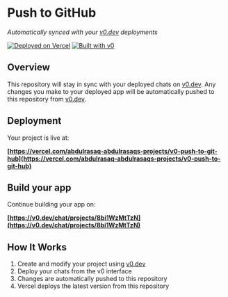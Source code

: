 # Push to GitHub

*Automatically synced with your [v0.dev](https://v0.dev) deployments*

[![Deployed on Vercel](https://img.shields.io/badge/Deployed%20on-Vercel-black?style=for-the-badge&logo=vercel)](https://vercel.com/abdulrasaq-abdulrasaqs-projects/v0-push-to-git-hub)
[![Built with v0](https://img.shields.io/badge/Built%20with-v0.dev-black?style=for-the-badge)](https://v0.dev/chat/projects/8bi1WzMtTzN)

## Overview

This repository will stay in sync with your deployed chats on [v0.dev](https://v0.dev).
Any changes you make to your deployed app will be automatically pushed to this repository from [v0.dev](https://v0.dev).

## Deployment

Your project is live at:

**[https://vercel.com/abdulrasaq-abdulrasaqs-projects/v0-push-to-git-hub](https://vercel.com/abdulrasaq-abdulrasaqs-projects/v0-push-to-git-hub)**

## Build your app

Continue building your app on:

**[https://v0.dev/chat/projects/8bi1WzMtTzN](https://v0.dev/chat/projects/8bi1WzMtTzN)**

## How It Works

1. Create and modify your project using [v0.dev](https://v0.dev)
2. Deploy your chats from the v0 interface
3. Changes are automatically pushed to this repository
4. Vercel deploys the latest version from this repository
